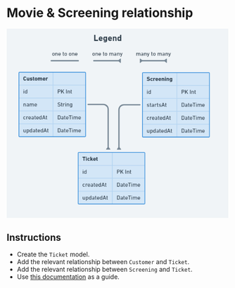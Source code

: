 # Movie & Screening relationship

![](./assets/Ticket_Relation.PNG)

## Instructions

- Create the `Ticket` model.
- Add the relevant relationship between `Customer` and `Ticket`.
- Add the relevant relationship between `Screening` and `Ticket`.
- Use [this documentation](https://www.prisma.io/docs/concepts/components/prisma-schema/relations/one-to-many-relations) as a guide.
